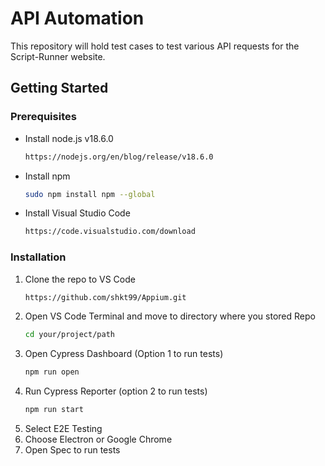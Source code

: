 # API Automation
This repository will hold test cases to test various API requests for the Script-Runner website. 

## Getting Started

### Prerequisites

* Install node.js v18.6.0
  ```sh
  https://nodejs.org/en/blog/release/v18.6.0
  ```
* Install npm
  ```sh
  sudo npm install npm --global
  ```
* Install Visual Studio Code
  ```sh
  https://code.visualstudio.com/download
  ```

### Installation

1. Clone the repo to VS Code
   ```sh
   https://github.com/shkt99/Appium.git
   ```
2. Open VS Code Terminal and move to directory where you stored Repo
   ```sh
   cd your/project/path
   ```
4. Open Cypress Dashboard (Option 1 to run tests)
   ```sh
   npm run open
   ```
5. Run Cypress Reporter (option 2 to run tests)
   ```sh
   npm run start
   ```
6. Select E2E Testing
7.  Choose Electron or Google Chrome
8. Open Spec to run tests
